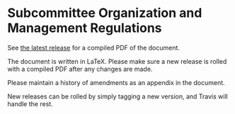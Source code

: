 # Subcommittee Organization and Management Regulations
See [the latest release](../../releases/latest) for a compiled PDF of the document.

The document is written in LaTeX. Please make sure a new release is rolled with a compiled PDF after any changes are made.

Please maintain a history of amendments as an appendix in the document.

New releases can be rolled by simply tagging a new version, and Travis will handle the rest.
